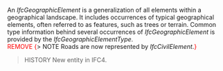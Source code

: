 An _IfcGeographicElement_ is a generalization of all elements within a geographical landscape. It includes occurrences of typical geographical elements, often referred to as features, such as trees or terrain. Common type information behind several occurrences of _IfcGeographicElement_ is provided by the _IfcGeographicElementType_.  
<font color="#ff0000">REMOVE {</font>> NOTE Roads are now represented by _IfcCivilElement_.<font color="#ff0000">}</font>  
> HISTORY New entity in IFC4.
